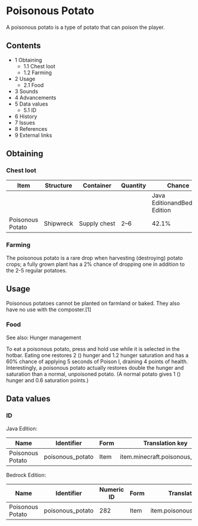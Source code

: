 # Poisonous Potato
A poisonous potato is a type of potato that can poison the player.

## Contents
- 1 Obtaining
	- 1.1 Chest loot
	- 1.2 Farming
- 2 Usage
	- 2.1 Food
- 3 Sounds
- 4 Advancements
- 5 Data values
	- 5.1 ID
- 6 History
- 7 Issues
- 8 References
- 9 External links

## Obtaining
### Chest loot
| Item             | Structure | Container    | Quantity | Chance                         |
|------------------|-----------|--------------|----------|--------------------------------|
|                  |           |              |          | Java EditionandBedrock Edition |
| Poisonous Potato | Shipwreck | Supply chest | 2–6      | 42.1%                          |

### Farming
The poisonous potato is a rare drop when harvesting (destroying) potato crops; a fully grown plant has a 2% chance of dropping one in addition to the 2-5 regular potatoes.

## Usage
Poisonous potatoes cannot be planted on farmland or baked. They also have no use with the composter.[1]

### Food
See also: Hunger management

To eat a poisonous potato, press and hold use while it is selected in the hotbar. Eating one restores 2 () hunger and 1.2 hunger saturation and has a 60% chance of applying 5 seconds of Poison I, draining 4 points of health.
Interestingly, a poisonous potato actually restores double the hunger and saturation than a normal, unpoisoned potato. (A normal potato gives 1 () hunger and 0.6 saturation points.)

## Data values
### ID
Java Edition:

| Name             | Identifier       | Form | Translation key                 |
|------------------|------------------|------|---------------------------------|
| Poisonous Potato | poisonous_potato | Item | item.minecraft.poisonous_potato |

Bedrock Edition:

| Name             | Identifier       | Numeric ID | Form | Translation key            |
|------------------|------------------|------------|------|----------------------------|
| Poisonous Potato | poisonous_potato | 282        | Item | item.poisonous_potato.name |

